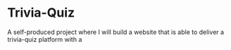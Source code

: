 # Trivia-Quiz
A self-produced project where I will build a website that is able to deliver a trivia-quiz platform with a 
